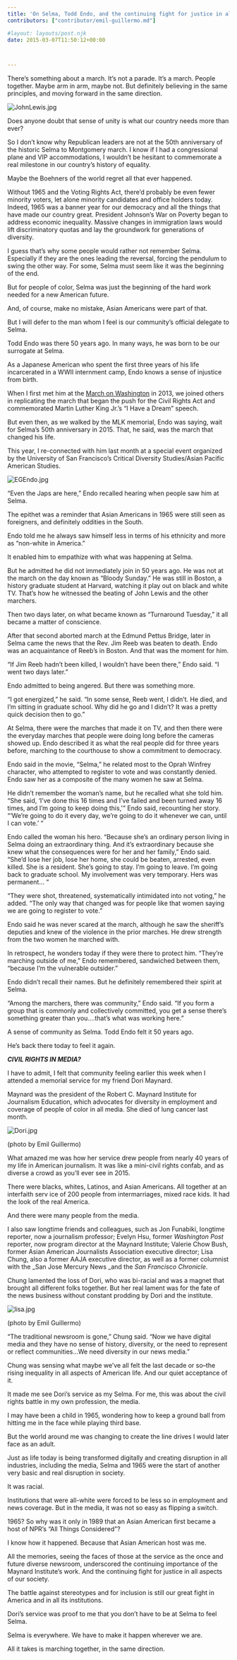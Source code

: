 ```yaml
---
title: 'On Selma, Todd Endo, and the continuing fight for justice in all of America’s institutions'
contributors: ["contributor/emil-guillermo.md"]

#layout: layouts/post.njk
date: 2015-03-07T11:50:12+00:00



---
```


There’s something about a march. It’s not a parade. It’s a march. People together. Maybe arm in arm, maybe not. But definitely believing in the same principles, and moving forward in the same direction.

![JohnLewis.jpg](/uploads/JohnLewis.jpg)

Does anyone doubt that sense of unity is what our country needs more than ever?

So I don’t know why Republican leaders are not at the 50th anniversary of the historic Selma to Montgomery march. I know if I had a congressional plane and VIP accommodations, I wouldn’t be hesitant to commemorate a real milestone in our country’s history of equality.

Maybe the Boehners of the world regret all that ever happened.

Without 1965 and the Voting Rights Act, there’d probably be even fewer minority voters, let alone minority candidates and office holders today. Indeed, 1965 was a banner year for our democracy and all the things that have made our country great. President Johnson’s War on Poverty began to address economic inequality. Massive changes in immigration laws would lift discriminatory quotas and lay the groundwork for generations of diversity.

I guess that’s why some people would rather not remember Selma. Especially if they are the ones leading the reversal, forcing the pendulum to swing the other way. For some, Selma must seem like it was the beginning of the end.

But for people of color, Selma was just the beginning of the hard work needed for a new American future.

And, of course, make no mistake, Asian Americans were part of that.

But I will defer to the man whom I feel is our community’s official delegate to Selma.

Todd Endo was there 50 years ago. In many ways, he was born to be our surrogate at Selma.

As a Japanese American who spent the first three years of his life incarcerated in a WWII internment camp, Endo knows a sense of injustice from birth.

When I first met him at the [March on Washington](/blog/asian-americans-join-the-50th-anniversary-march-on-washington/) in 2013, we joined others in replicating the march that began the push for the Civil Rights Act and commemorated Martin Luther King Jr.’s “I Have a Dream” speech.

But even then, as we walked by the MLK memorial, Endo was saying, wait for Selma’s 50th anniversary in 2015. That, he said, was the march that changed his life.

This year, I re-connected with him last month at a special event organized by the University of San Francisco’s Critical Diversity Studies/Asian Pacific American Studies.

![EGEndo.jpg](/uploads/EGEndo.jpg)

“Even the Japs are here,” Endo recalled hearing when people saw him at Selma.

The epithet was a reminder that Asian Americans in 1965 were still seen as foreigners, and definitely oddities in the South.

Endo told me he always saw himself less in terms of his ethnicity and more as “non-white in America.”

It enabled him to empathize with what was happening at Selma.

But he admitted he did not immediately join in 50 years ago. He was not at the march on the day known as “Bloody Sunday.” He was still in Boston, a history graduate student at Harvard, watching it play out on black and white TV. That’s how he witnessed the beating of John Lewis and the other marchers.

Then two days later, on what became known as “Turnaround Tuesday,” it all became a matter of conscience.

After that second aborted march at the Edmund Pettus Bridge, later in Selma came the news that the Rev. Jim Reeb was beaten to death. Endo was an acquaintance of Reeb’s in Boston. And that was the moment for him.

“If Jim Reeb hadn’t been killed, I wouldn’t have been there,” Endo said. “I went two days later.”

Endo admitted to being angered. But there was something more.

“I got energized,” he said. “In some sense, Reeb went, I didn’t. He died, and I’m sitting in graduate school. Why did he go and I didn’t?  It was a pretty quick decision then to go.”

At Selma, there were the marches that made it on TV, and then there were the everyday marches that people were doing long before the cameras showed up. Endo described it as what the real people did for three years before, marching to the courthouse to show a commitment to democracy.

Endo said in the movie, “Selma,” he related most to the Oprah Winfrey character, who attempted to register to vote and was constantly denied. Endo saw her as a composite of the many women he saw at Selma.

He didn’t remember the woman’s name, but he recalled what she told him. “She said, ‘I’ve done this 16 times and I’ve failed and been turned away 16 times, and I’m going to keep doing this,'” Endo said, recounting her story. “‘We’re going to do it every day, we’re going to do it whenever we can, until I can vote.’ “

Endo called the woman his hero. “Because she’s an ordinary person living in Selma doing an extraordinary thing. And it’s extraordinary because she knew what the consequences were for her and her family,” Endo said. “She’d lose her job, lose her home, she could be beaten, arrested, even killed. She is a resident. She’s going to stay. I’m going to leave. I’m going back to graduate school. My involvement was very temporary. Hers was permanent… “

“They were shot, threatened, systematically intimidated into not voting,” he
added. “The only way that changed was for people like that women saying we are
going to register to vote.”

Endo said he was never scared at the march, although he saw the sheriff’s deputies and knew of the violence in the prior marches. He drew strength from the two women he marched with.

In retrospect, he wonders today if they were there to protect him. “They’re marching outside of me,” Endo remembered, sandwiched between them, “because I’m the vulnerable outsider.”

Endo didn’t recall their names. But he definitely remembered their spirit at Selma.

“Among the marchers, there was community,” Endo said. “If you form a group that is commonly and collectively committed, you get a sense there’s something greater than you….that’s what was working here.”

A sense of community as Selma. Todd Endo felt it 50 years ago.

He’s back there today to feel it again.

_**CIVIL RIGHTS IN MEDIA?**_

I have to admit, I felt that community feeling earlier this week when I attended a memorial service for my friend Dori Maynard.

Maynard was the president of the Robert C. Maynard Institute for Journalism Education, which advocates for diversity in employment and coverage of people of color in all media. She died of lung cancer last month.

![Dori.jpg](/uploads/Dori.jpg)

(photo by Emil Guillermo)

What amazed me was how her service drew people from nearly 40 years of my life in American journalism. It was like a mini-civil rights confab, and as diverse a crowd as you’ll ever see in 2015.

There were blacks, whites, Latinos, and Asian Americans. All together at an interfaith serv ice of 200 people from intermarriages, mixed race kids. It had the look of the real America.

And there were many people from the media.

I also saw longtime friends and colleagues, such as Jon Funabiki, longtime reporter, now a journalism professor; Evelyn Hsu, former _Washington Post_ reporter, now program director at the Maynard Institute; Valerie Chow Bush, former Asian American Journalists Association executive director; Lisa Chung, also a former AAJA executive director, as well as a former columnist with the _San Jose Mercury News _and the _San Francisco Chronicle_.

Chung lamented the loss of Dori, who was bi-racial and was a magnet that brought
all different folks together. But her real lament was for the fate of the news
business without constant prodding by Dori and the institute.

![lisa.jpg](/uploads/lisa.jpg)

(photo by Emil Guillermo)

“The traditional newsroom is gone,” Chung said. “Now we have digital media and
they have no sense of history, diversity, or the need to represent or reflect
communities…We need diversity in our news media.”

Chung was sensing what maybe we’ve all felt the last decade or so–the rising
inequality in all aspects of American life. And our quiet acceptance of it.

It made me see Dori’s service as my Selma. For me, this was about the civil
rights battle in my own profession, the media.

I may have been a child in 1965, wondering how to keep a ground ball from
hitting me in the face while playing third base.

But the world around me was changing to create the line drives I would later
face as an adult.

Just as life today is being transformed digitally and creating disruption in all
industries, including the media, Selma and 1965 were the start of another very
basic and real disruption in society.

It was racial.

Institutions that were all-white were forced to be less so in employment and
news coverage. But in the media, it was not so easy as flipping a switch.

1965? So why was it only in 1989 that an Asian American first became a host of
NPR’s “All Things Considered”?

I know how it happened. Because that Asian American host was me.

All the memories, seeing the faces of those at the service as the once and
future diverse newsroom, underscored the continuing importance of the Maynard
Institute’s work. And the continuing fight for justice in all aspects of our
society.

The battle against stereotypes and for inclusion is still our great fight in
America and in all its institutions.

Dori’s service was proof to me that you don’t have to be at Selma to feel Selma.

Selma is everywhere. We have to make it happen wherever we are.

All it takes is marching together, in the same direction.
